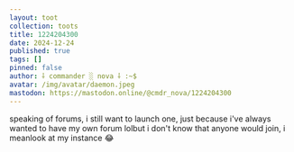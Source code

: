 ```yaml
---
layout: toot
collection: toots
title: 1224204300
date: 2024-12-24
published: true
tags: []
pinned: false
author: ⸸ commander ░ nova ⸸ :~$
avatar: /img/avatar/daemon.jpeg
mastodon: https://mastodon.online/@cmdr_nova/1224204300
---
```


speaking of forums, i still want to launch one, just because i've always wanted to have my own forum lolbut i don't know that anyone would join, i meanlook at my instance 😂
